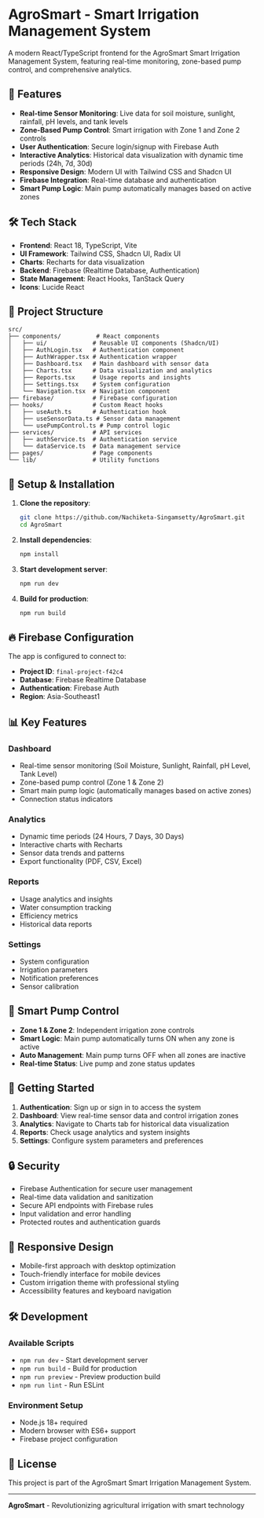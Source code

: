 # AgroSmart - Smart Irrigation Management System

A modern React/TypeScript frontend for the AgroSmart Smart Irrigation Management System, featuring real-time monitoring, zone-based pump control, and comprehensive analytics.

## 🚀 Features

- **Real-time Sensor Monitoring**: Live data for soil moisture, sunlight, rainfall, pH levels, and tank levels
- **Zone-Based Pump Control**: Smart irrigation with Zone 1 and Zone 2 controls
- **User Authentication**: Secure login/signup with Firebase Auth
- **Interactive Analytics**: Historical data visualization with dynamic time periods (24h, 7d, 30d)
- **Responsive Design**: Modern UI with Tailwind CSS and Shadcn UI
- **Firebase Integration**: Real-time database and authentication
- **Smart Pump Logic**: Main pump automatically manages based on active zones

## 🛠️ Tech Stack

- **Frontend**: React 18, TypeScript, Vite
- **UI Framework**: Tailwind CSS, Shadcn UI, Radix UI
- **Charts**: Recharts for data visualization
- **Backend**: Firebase (Realtime Database, Authentication)
- **State Management**: React Hooks, TanStack Query
- **Icons**: Lucide React

## 📁 Project Structure

```
src/
├── components/          # React components
│   ├── ui/             # Reusable UI components (Shadcn/UI)
│   ├── AuthLogin.tsx   # Authentication component
│   ├── AuthWrapper.tsx # Authentication wrapper
│   ├── Dashboard.tsx   # Main dashboard with sensor data
│   ├── Charts.tsx      # Data visualization and analytics
│   ├── Reports.tsx     # Usage reports and insights
│   ├── Settings.tsx    # System configuration
│   └── Navigation.tsx  # Navigation component
├── firebase/           # Firebase configuration
├── hooks/              # Custom React hooks
│   ├── useAuth.ts      # Authentication hook
│   ├── useSensorData.ts # Sensor data management
│   └── usePumpControl.ts # Pump control logic
├── services/           # API services
│   ├── authService.ts  # Authentication service
│   └── dataService.ts  # Data management service
├── pages/              # Page components
└── lib/                # Utility functions
```

## 🔧 Setup & Installation

1. **Clone the repository**:
   ```bash
   git clone https://github.com/Nachiketa-Singamsetty/AgroSmart.git
   cd AgroSmart
   ```

2. **Install dependencies**:
   ```bash
   npm install
   ```

3. **Start development server**:
   ```bash
   npm run dev
   ```

4. **Build for production**:
   ```bash
   npm run build
   ```

## 🔥 Firebase Configuration

The app is configured to connect to:
- **Project ID**: `final-project-f42c4`
- **Database**: Firebase Realtime Database
- **Authentication**: Firebase Auth
- **Region**: Asia-Southeast1

## 📊 Key Features

### **Dashboard**
- Real-time sensor monitoring (Soil Moisture, Sunlight, Rainfall, pH Level, Tank Level)
- Zone-based pump control (Zone 1 & Zone 2)
- Smart main pump logic (automatically manages based on active zones)
- Connection status indicators

### **Analytics**
- Dynamic time periods (24 Hours, 7 Days, 30 Days)
- Interactive charts with Recharts
- Sensor data trends and patterns
- Export functionality (PDF, CSV, Excel)

### **Reports**
- Usage analytics and insights
- Water consumption tracking
- Efficiency metrics
- Historical data reports

### **Settings**
- System configuration
- Irrigation parameters
- Notification preferences
- Sensor calibration

## 🎯 Smart Pump Control

- **Zone 1 & Zone 2**: Independent irrigation zone controls
- **Smart Logic**: Main pump automatically turns ON when any zone is active
- **Auto Management**: Main pump turns OFF when all zones are inactive
- **Real-time Status**: Live pump and zone status updates

## 🚀 Getting Started

1. **Authentication**: Sign up or sign in to access the system
2. **Dashboard**: View real-time sensor data and control irrigation zones
3. **Analytics**: Navigate to Charts tab for historical data visualization
4. **Reports**: Check usage analytics and system insights
5. **Settings**: Configure system parameters and preferences

## 🔒 Security

- Firebase Authentication for secure user management
- Real-time data validation and sanitization
- Secure API endpoints with Firebase rules
- Input validation and error handling
- Protected routes and authentication guards

## 📱 Responsive Design

- Mobile-first approach with desktop optimization
- Touch-friendly interface for mobile devices
- Custom irrigation theme with professional styling
- Accessibility features and keyboard navigation

## 🛠️ Development

### **Available Scripts**
- `npm run dev` - Start development server
- `npm run build` - Build for production
- `npm run preview` - Preview production build
- `npm run lint` - Run ESLint

### **Environment Setup**
- Node.js 18+ required
- Modern browser with ES6+ support
- Firebase project configuration

## 📄 License

This project is part of the AgroSmart Smart Irrigation Management System.

---

**AgroSmart** - Revolutionizing agricultural irrigation with smart technology
